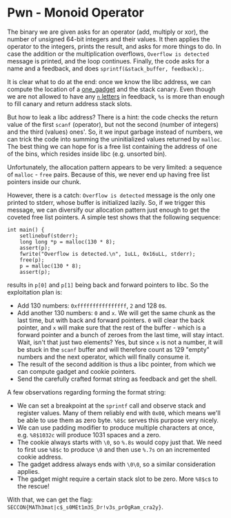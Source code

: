 # Pwn - Monoid Operator

The binary we are given asks for an operator (add, multiply or xor), the number
of unsigned 64-bit integers and their values. It then applies the operator to
the integers, prints the result, and asks for more things to do. In case the
addition or the multiplication overflows, `Overflow is detected` message is
printed, and the loop continues. Finally, the code asks for a name and a
feedback, and does `sprintf(&stack_buffer, feedback);`.

It is clear what to do at the end: once we know the libc address, we can compute
the location of a [one_gadget](https://github.com/david942j/one_gadget) and the
stack canary. Even though we are not allowed to have any [`n` letters](
https://github.com/hellman/libformatstr) in feedback, `%s` is more than enough
to fill canary and return address stack slots.

But how to leak a libc address? There is a hint: the code checks the return
value of the first `scanf` (operator), but not the second (number of integers)
and the third (values) ones'. So, it we input garbage instead of numbers, we can
trick the code into summing the uninitialized values returned by `malloc`. The
best thing we can hope for is a free list containing the address of one of the
bins, which resides inside libc (e.g. unsorted bin).

Unfortunately, the allocation pattern appears to be very limited: a sequence of
`malloc` - `free` pairs. Because of this, we never end up having free list
pointers inside our chunk.

However, there is a catch: `Overflow is detected` message is the only one
printed to stderr, whose buffer is initialized lazily. So, if we trigger this
message, we can diversify our allocation pattern just enough to get the coveted
free list pointers. A simple test shows that the following sequence:

```
int main() {
    setlinebuf(stderr);
    long long *p = malloc(130 * 8);
    assert(p);
    fwrite("Overflow is detected.\n", 1uLL, 0x16uLL, stderr);
    free(p);
    p = malloc(130 * 8);
    assert(p);
```

results in `p[0]` and `p[1]` being back and forward pointers to libc. So the
exploitation plan is:

* Add 130 numbers: `0xffffffffffffffff`, `2` and 128 `0`s.
* Add another 130 numbers: `0` and `x`. We will get the same chunk as the last
  time, but with back and forward pointers. `0` will clear the back pointer, and
  `x` will make sure that the rest of the buffer - which is a forward pointer
  and a bunch of zeroes from the last time, will stay intact. Wait, isn't that
  just two elements? Yes, but since `x` is not a number, it will be stuck in the
  `scanf` buffer and will therefore count as 129 "empty" numbers and the next
  operator, which will finally consume it.
* The result of the second addition is thus a libc pointer, from which we can
  compute gadget and cookie pointers.
* Send the carefully crafted format string as feedback and get the shell.

A few observations regarding forming the format string:

* We can set a breakpoint at the `sprintf` call and observe stack and register
  values. Many of them reliably end with `0x00`, which means we'll be able to
  use them as zero byte. `%8$c` serves this purpose very nicely.
* We can use padding modifier to produce multiple characters at once, e.g.
  `%8$1032c` will produce 1031 spaces and a zero.
* The cookie always starts with `\0`, so `%.8s` would copy just that. We need to
  first use `%8$c` to produce `\0` and then use `%.7s` on an incremented cookie
  address.
* The gadget address always ends with `\0\0`, so a similar consideration
  applies.
* The gadget might require a certain stack slot to be zero. More `%8$c`s to the
  rescue!

With that, we can get the flag:
`SECCON{MATh3mat|c$_s0MEt1m3S_Dr!v3s_prOgRam_cra2y}`.
